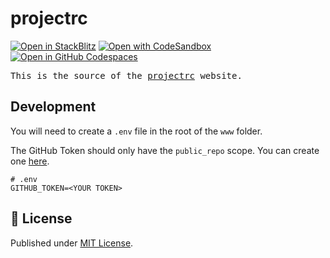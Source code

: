 # projectrc

[![Open in StackBlitz](https://developer.stackblitz.com/img/open_in_stackblitz.svg)](https://stackblitz.com/github/luxass/projectrc/tree/main/www)
[![Open with CodeSandbox](https://assets.codesandbox.io/github/button-edit-lime.svg)](https://codesandbox.io/p/sandbox/github/luxass/projectrc/tree/main/www)
[![Open in GitHub Codespaces](https://github.com/codespaces/badge.svg)](https://codespaces.new/luxass/projectrc?devcontainer_path=.devcontainer/www/devcontainer.json)

<samp>This is the source of the <a href="https://projectrc.luxass.dev">projectrc</a> website.</samp>

## Development

You will need to create a `.env` file in the root of the `www` folder.

The GitHub Token should only have the `public_repo` scope. You can create one [here](https://github.com/settings/personal-access-tokens/new).
```env
# .env
GITHUB_TOKEN=<YOUR TOKEN>
```

## 📄 License

Published under [MIT License](./LICENSE).
